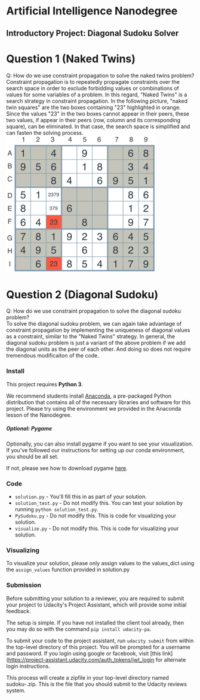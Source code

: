 # Artificial Intelligence Nanodegree
## Introductory Project: Diagonal Sudoku Solver

# Question 1 (Naked Twins)
Q: How do we use constraint propagation to solve the naked twins problem?
Constraint propagation is to repeatedly propagate constraints over the search space in order to
exclude forbidding values or combinations of values for some variables of a problem. In this
regard, "Naked Twins" is a search strategy in constraint propagation. In
 the following picture, "naked twin squares" are the two boxes containing "23" highlighted in
 orange. Since the values "23" in the two boxes cannot appear in their peers, these two values,
 if appear in their peers (row, column and its corresponding square), can be eliminated. In that
 case, the search space is simplified and can fasten the solving process.
<img src='images/naked_twins_board.png'>

# Question 2 (Diagonal Sudoku)
Q: How do we use constraint propagation to solve the diagonal sudoku problem?  
To solve the diagonal sudoku problem, we can again take advantage of constraint propagation by
implementing the uniqueness of diagonal values as a constraint, similar to the "Naked Twins"
strategy. In general, the diagonal sudoku problem is just a variant of the above problem if we add
the diagonal units as the peer of each other. And doing so does not require tremendous
modificaiton of the code.

### Install

This project requires **Python 3**.

We recommend students install [Anaconda](https://www.continuum.io/downloads), a pre-packaged Python distribution that contains all of the necessary libraries and software for this project. 
Please try using the environment we provided in the Anaconda lesson of the Nanodegree.

##### Optional: Pygame

Optionally, you can also install pygame if you want to see your visualization. If you've followed our instructions for setting up our conda environment, you should be all set.

If not, please see how to download pygame [here](http://www.pygame.org/download.shtml).

### Code

* `solution.py` - You'll fill this in as part of your solution.
* `solution_test.py` - Do not modify this. You can test your solution by running `python solution_test.py`.
* `PySudoku.py` - Do not modify this. This is code for visualizing your solution.
* `visualize.py` - Do not modify this. This is code for visualizing your solution.

### Visualizing

To visualize your solution, please only assign values to the values_dict using the ```assign_values``` function provided in solution.py

### Submission
Before submitting your solution to a reviewer, you are required to submit your project to Udacity's Project Assistant, which will provide some initial feedback.  

The setup is simple.  If you have not installed the client tool already, then you may do so with the command `pip install udacity-pa`.  

To submit your code to the project assistant, run `udacity submit` from within the top-level directory of this project.  You will be prompted for a username and password.  If you login using google or facebook, visit [this link](https://project-assistant.udacity.com/auth_tokens/jwt_login for alternate login instructions.

This process will create a zipfile in your top-level directory named sudoku-<id>.zip.  This is the file that you should submit to the Udacity reviews system.

